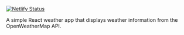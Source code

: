[![Netlify Status](https://api.netlify.com/api/v1/badges/f634d00f-ffb6-45f2-837f-8a3f5a86df07/deploy-status)](https://app.netlify.com/sites/emperor-weather/deploys)

A simple React weather app that displays weather information from the OpenWeatherMap API.